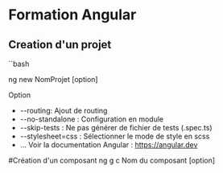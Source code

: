 # Formation Angular


## Creation d'un projet
``bash

ng new NomProjet [option]

Option
- --routing: Ajout de routing
- --no-standalone : Configuration en module
- --skip-tests : Ne pas générer de fichier de tests (.spec.ts)
- --stylesheet=css : Sélectionner le mode de style en scss
- ...
Voir la documentation Angular : https://angular.dev

#Création d'un composant
ng g c Nom du composant [option]
